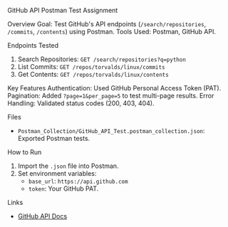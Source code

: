 GitHub API Postman Test Assignment

Overview
Goal: Test GitHub's API endpoints (`/search/repositories`, `/commits`, `/contents`) using Postman.
Tools Used: Postman, GitHub API.

Endpoints Tested
1. Search Repositories: `GET /search/repositories?q=python`
2. List Commits: `GET /repos/torvalds/linux/commits`
3. Get Contents: `GET /repos/torvalds/linux/contents`

Key Features
Authentication: Used GitHub Personal Access Token (PAT).
Pagination: Added `?page=1&per_page=5` to test multi-page results.
Error Handling: Validated status codes (200, 403, 404).

Files
- `Postman_Collection/GitHub_API_Test.postman_collection.json`: Exported Postman tests.

How to Run
1. Import the `.json` file into Postman.
2. Set environment variables:
   - `base_url`: `https://api.github.com`
   - `token`: Your GitHub PAT.

Links
- [GitHub API Docs](https://docs.github.com/en/rest)
